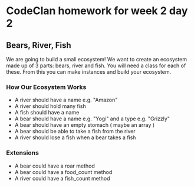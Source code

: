 # CodeClan homework for week 2 day 2

## Bears, River, Fish
We are going to build a small ecosystem! We want to create an ecosystem made up of 3 parts: bears, river and fish. You will need a class for each of these. From this you can make instances and build your ecosystem.

### How Our Ecosystem Works
- A river should have a name e.g. "Amazon"
- A river should hold many fish
- A fish should have a name
- A bear should have a name e.g. "Yogi" and a type e.g. "Grizzly"
- A bear should have an empty stomach ( maybe an array )
- A bear should be able to take a fish from the river
- A river should lose a fish when a bear takes a fish

### Extensions
- A bear could have a roar method
- A bear could have a food_count method
- A river could have a fish_count method
